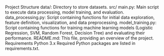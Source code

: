 Project Structure
data/: Directory to store datasets.
src/
main.py: Main script to execute data processing, model training, and evaluation.
data_processing.py: Script containing functions for initial data exploration, feature definition, visualization, and data preprocessing.
model_training.py: Script containing functions for training machine learning models (Logistic Regression, SVM, Random Forest, Decision Tree) and evaluating their performance.
README.md: This file, providing an overview of the project.
Requirements
Python 3.x
Required Python packages are listed in requirements.txt.